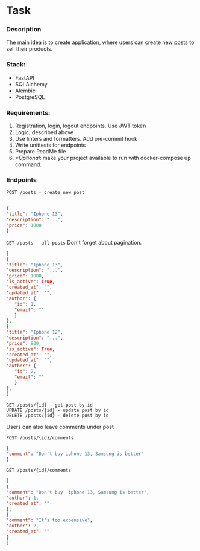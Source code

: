 # Task

### Description
The main idea is to create application, 
where users can create new posts to 
sell their products.

### Stack: 
* FastAPI
* SQLAlchemy
* Alembic
* PostgreSQL

### Requirements:
1) Registration, login, logout endpoints. Use JWT token
2) Logic, described above
3) Use linters and formatters. Add pre-commit hook
4) Write unittests for endpoints
5) Prepare ReadMe file
6) *\*Optional*: make your project available to run with docker-compose up command.

### Endpoints

`POST /posts - create new post`
```json

{
"title": "Iphone 13",
"description": "...",
"price": 1000
}
```

`GET /posts - all posts`
Don't forget about pagination.
```json
[
{
"title": "Iphone 13",
"description": "...",
"price": 1000,
"is_active": True,
"created_at": "",
"updated_at": "",
"author": {
   "id": 1,
   "email": ""
   }
},
{
"title": "Iphone 12",
"description": "...",
"price": 800,
"is_active": True,
"created_at": "",
"updated_at": "",
"author": {
   "id": 2,
   "email": ""
   }
},
]
```

`GET /posts/{id} - get post by id`  
`UPDATE /posts/{id} - update post by id`  
`DELETE /posts/{id} - delete post by id`

Users can also leave comments under post

`POST /posts/{id}/comments`
```json
{
"comment": "Don't buy iphone 13, Samsung is better"
}
```

`GET /posts/{id}/comments`
```json
[
{
"comment": "Don't buy  iphone 13, Samsung is better",
"author": 1,
"created_at": ""
},
{
"comment": "It's too expensive",
"author": 2,
"created_at": ""
}
]
```
